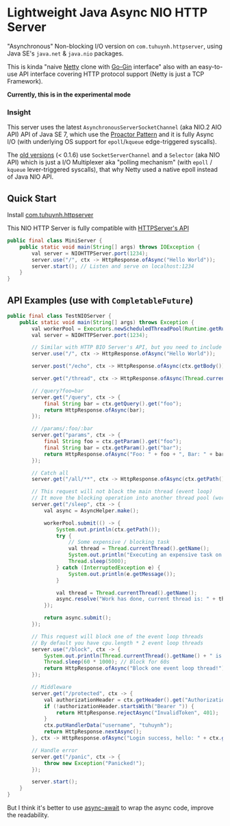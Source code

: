 # Lightweight Java Async NIO HTTP Server

"Asynchronous" Non-blocking I/O version on `com.tuhuynh.httpserver`, using Java SE's `java.net` & `java.nio` packages.

This is kinda "naive [Netty](https://netty.io/) clone with [Go-Gin](https://github.com/gin-gonic/gin) interface" also with an easy-to-use API interface covering HTTP protocol support (Netty is just a TCP Framework).  

**Currently, this is in the experimental mode**

### Insight

This server uses the latest `AsynchronousServerSocketChannel` (aka NIO.2 AIO API) API of Java SE 7, which use the [Proactor Pattern](https://en.wikipedia.org/wiki/Proactor_pattern) and it is fully Async I/O (with underlying OS support for `epoll`/`kqueue` edge-triggered syscalls).

The [old versions](https://github.com/huynhminhtufu/httpserver/blob/678bc216a91d8d6504983c7cd22d1c1cef1e88bd/src/main/java/com/tuhuynh/httpserver/core/nio/RequestPipelineNIO.java) (< 0.1.6) use `SocketServerChannel` and a `Selector` (aka NIO API) which is just a I/O Multiplexer aka "polling mechanism" (with `epoll` / `kqueue` lever-triggered syscalls), that why Netty used a native epoll instead of Java NIO API.

## Quick Start

Install [com.tuhuynh.httpserver](https://github.com/huynhminhtufu/httpserver/packages/309436)

This NIO HTTP Server is fully compatible with [HTTPServer's API](https://github.com/huynhminhtufu/httpserver#api-examples)

```java
public final class MiniServer {
    public static void main(String[] args) throws IOException {
        val server = NIOHTTPServer.port(1234);
        server.use("/", ctx -> HttpResponse.ofAsync("Hello World"));
        server.start(); // Listen and serve on localhost:1234
    }
}
```

## API Examples (use with `CompletableFuture`)

```java
public final class TestNIOServer {
    public static void main(String[] args) throws Exception {
        val workerPool = Executors.newScheduledThreadPool(Runtime.getRuntime().availableProcessors() * 2);
        val server = NIOHTTPServer.port(1234);

        // Similar with HTTP BIO Server's API, but you need to include the "Async" at the end of the name
        server.use("/", ctx -> HttpResponse.ofAsync("Hello World"));

        server.post("/echo", ctx -> HttpResponse.ofAsync(ctx.getBody()));

        server.get("/thread", ctx -> HttpResponse.ofAsync(Thread.currentThread().getName()));

        // /query?foo=bar
        server.get("/query", ctx -> {
            final String bar = ctx.getQuery().get("foo");
            return HttpResponse.ofAsync(bar);
        });

        // /params/:foo/:bar
        server.get("params", ctx -> {
            final String foo = ctx.getParam().get("foo");
            final String bar = ctx.getParam().get("bar");
            return HttpResponse.ofAsync("Foo: " + foo + ", Bar: " + bar);
        });

        // Catch all
        server.get("/all/**", ctx -> HttpResponse.ofAsync(ctx.getPath()));

        // This request will not block the main thread (event loop)
        // It move the blocking operation into another thread pool (workerPool)
        server.get("/sleep", ctx -> {
            val async = AsyncHelper.make();

            workerPool.submit(() -> {
                System.out.println(ctx.getPath());
                try {
                    // Some expensive / blocking task
                    val thread = Thread.currentThread().getName();
                    System.out.println("Executing an expensive task on " + thread);
                    Thread.sleep(5000);
                } catch (InterruptedException e) {
                    System.out.println(e.getMessage());
                }

                val thread = Thread.currentThread().getName();
                async.resolve("Work has done, current thread is: " + thread);
            });

            return async.submit();
        });

        // This request will block one of the event loop threads
        // By default you have cpu.length * 2 event loop threads
        server.use("/block", ctx -> {
            System.out.println(Thread.currentThread().getName() + " is gonna be blocked now!");
            Thread.sleep(60 * 1000); // Block for 60s
            return HttpResponse.ofAsync("Block one event loop thread!");
        });

        // Middleware
        server.get("/protected", ctx -> {
            val authorizationHeader = ctx.getHeader().get("Authorization");
            if (!authorizationHeader.startsWith("Bearer ")) {
                return HttpResponse.rejectAsync("InvalidToken", 401);
            }
            ctx.putHandlerData("username", "tuhuynh");
            return HttpResponse.nextAsync();
        }, ctx -> HttpResponse.ofAsync("Login success, hello: " + ctx.getData("username")));

        // Handle error
        server.get("/panic", ctx -> {
            throw new Exception("Panicked!");
        });

        server.start();
    }
}
```

But I think it's better to use [async-await](https://github.com/electronicarts/ea-async) to wrap the async code, improve the readability.
